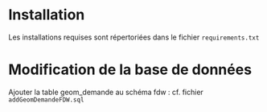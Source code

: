 # Installation

Les installations requises sont répertoriées dans le fichier `requirements.txt`



# Modification de la base de données

Ajouter la table geom_demande au schéma fdw : cf. fichier `addGeomDemandeFDW.sql`